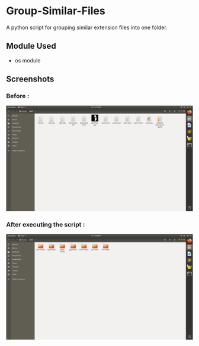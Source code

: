 # Group-Similar-Files
A python script for grouping similar extension files into one folder.
## Module Used
- os module
## Screenshots
### Before :
![](images/p1.png)<br/>
### After executing the script :
![](images/p2.png)
